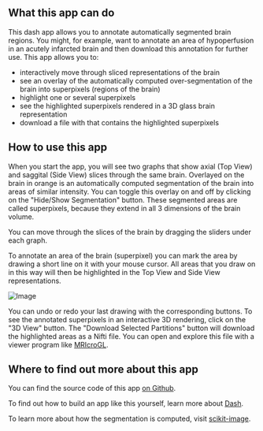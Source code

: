 ## What this app can do
This dash app allows you to annotate automatically segmented brain regions. 
You might, for example, want to annotate an area of hypoperfusion in an acutely infarcted brain and then download this annotation for further use. 
This app allows you to:
- interactively move through sliced representations of the brain
- see an overlay of the automatically computed over-segmentation of the brain into superpixels (regions of the brain)
- highlight one or several superpixels
- see the highlighted superpixels rendered in a 3D glass brain representation
- download a file with that contains the highlighted superpixels

## How to use this app
When you start the app, you will see two graphs that show axial (Top View) and saggital (Side View) slices through the same brain. 
Overlayed on the brain in orange is an automatically computed segmentation of the brain into areas of similar intensity. 
You can toggle this overlay on and off by clicking on the "Hide/Show Segmentation" button.
These segmented areas are called superpixels, because they extend in all 3 dimensions of the brain volume. 

You can move through the slices of the brain by dragging the sliders under each graph.

To annotate an area of the brain (superpixel) you can mark the area by drawing a short line on it with your mouse cursor. 
All areas that you draw on in this way will then be highlighted in the Top View and Side View representations.

![Image](assets/howto-screenshot.png)

You can undo or redo your last drawing with the corresponding buttons. To see the annotated superpixels in an interactive 3D rendering,
click on the "3D View" button. 
The "Download Selected Partitions" button will download the highlighted areas as a Nifti file.
You can open and explore this file with a viewer program like [MRIcroGL](https://www.mccauslandcenter.sc.edu/mricrogl/home).

## Where to find out more about this app
You can find the source code of this app [on Github](https://github.com/plotly/dash-sample-apps/tree/master/apps/dash-3d-image-partitioning).

To find out how to build an app like this yourself, learn more about [Dash](https://plot.ly/dash).

To learn more about how the segmentation is computed, visit [scikit-image](https://scikit-image.org/).
 
